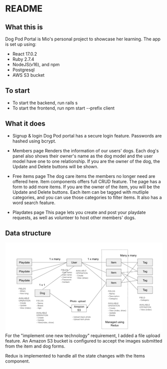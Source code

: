 # README

## What this is

Dog Pod Portal is Mio's personal project to showcase her learning. The app is set up using:

- React 17.0.2
- Ruby 2.7.4
- NodeJS(v16), and npm
- Postgresql
- AWS S3 bucket

## To start

- To start the backend, run rails s
- To start the frontend, run npm start --prefix client

## What it does

- Signup & login
  Dog Pod portal has a secure login feature. Passwords are hashed using bcrypt.

- Members page
  Renders the information of our users' dogs. Each dog's panel also shows their owner's name as the dog model and the user model have one to one relationship. If you are the owner of the dog, the Update and Delete buttons will be shown.

- Free items page
  The dog care items the members no longer need are offered here. Item components offers full CRUD feature. The page has a form to add more items. If you are the owner of the item, you will be the Update and Delete buttons. Each item can be tagged with mutliple categories, and you can use those categories to filter items. It also has a word search feature.

- Playdates page
  This page lets you create and post your playdate requests, as well as volunteer to host other members' dogs.

## Data structure

![image info](./public/diagram.png)
For the "implement one new technology" requirement, I added a file upload feature. An Amazon S3 bucket is configured to accept the images submitted from the item and dog forms.

Redux is implemented to handle all the state changes with the Items component.
